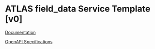 # ATLAS field_data Service Template \[v0\]

[Documentation](https://htmlpreview.github.io/?https://github.com/atlasH2020-templates/field_data/blob/v0/doc.html)

[OpenAPI Specifications](https://sensorsystems.iais.fraunhofer.de/doc/?url=https://raw.githubusercontent.com/atlasH2020-templates/field_data/v0/oas)  
